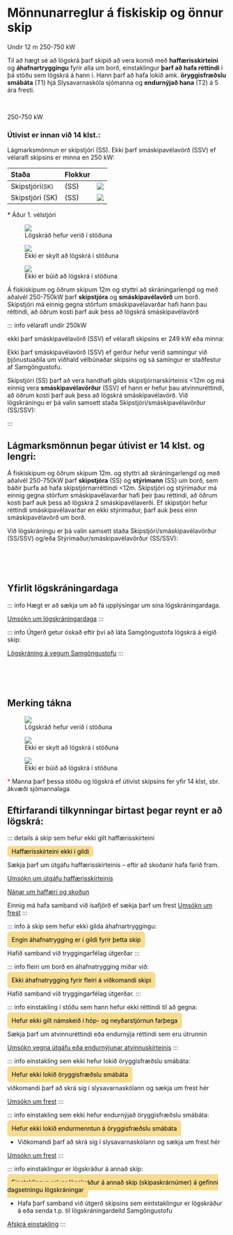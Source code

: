 # Mönnunarreglur á fiskiskip og önnur skip 


<span class="badge blue">Undir 12 m </span>
<span class="badge yellow ml-3">250-750 kW</span>

Til að hægt sé að lögskrá þarf skipið að vera komið með **haffærisskírteini** og **áhafnartryggingu** fyrir alla um borð, einstaklingur **þarf að hafa réttindi** í þá stöðu sem lögskrá á hann í. Hann þarf að hafa lokið amk. **öryggisfræðslu smábáta** (T1) hjá Slysavarnaskóla sjómanna og **endurnýjað hana** (T2) á 5 ára fresti.

<br/>

<span class="badge dark">250-750 kW</span>


### Útivist er innan við 14 klst.:

Lágmarksmönnun er skipstjóri (SS). Ekki þarf smáskipavélavörð (SSV) ef vélarafl skipsins er minna en 250 kW:


|  Staða   |  Flokkur   |    |  
|:-----------|:-----------|:-----------|
| <span class="badge-big">Skipstjóri<small class="ml-3">(SK)</small></span>    |  <span class="badge-big gray  ml-3">(SS) </span> | <img src='/logskraning/images/icon_check.png' class="icon-small ml-3"> |
| Skipstjóri (SK)   |  <span class="badge-big1  ml-3">(SS) </span> | <img src='/logskraning/images/icon_question.png' class="icon-small ml-3"> |


<span class="ml-3 font-red">*</span> Áður 1. vélstjóri

<figure>
  <img src='/logskraning/images/icon_check.png' class="icon-small">
  <figcaption>Lögskráð hefur verið í stöðuna</figcaption>
</figure> 



<figure>
  <img src='/logskraning/images/icon_question.png' class="icon-small">
  <figcaption>Ekki er skylt að lögskrá í stöðuna</figcaption>
</figure> 


<figure>
  <img src='/logskraning/images/icon_warn.png' class="icon-small">
  <figcaption>Ekki er búið að lögskrá í stöðuna</figcaption>
</figure> 










Á fiskiskipum og öðrum skipum 12m og styttri að skráningarlengd og með aðalvél 250-750kW þarf **skipstjóra** og **smáskipavélavörð** um borð. Skipstjóri má einnig gegna störfum smáskipavélavarðar hafi hann þau réttindi, að öðrum kosti þarf auk þess að lögskrá smáskipavélavörð


::: info vélarafl undir 250kW

ekki þarf smáskipavélavörð (SSV) ef vélarafl skipsins er 249 kW eða minna:


Ekki þarf smáskipavélavörð (SSV) ef gerður hefur verið samningur við þjónustuaðila um viðhald vélbúnaðar skipsins og sá samingur er staðfestur af Samgöngustofu.


Skipstjóri (SS) þarf að vera handhafi gilds skipstjórnarskírteinis <12m og má einnig vera **smáskipavélavörður** (SSV) ef hann er hefur þau atvinnuréttindi, að öðrum kosti þarf auk þess að lögskrá smáskipavélavörð. Við lögskráningu er þá valin samsett staða Skipstjóri/smáskipavélavörður (SS/SSV): 

:::



## Lágmarksmönnun þegar útivist er 14 klst. og lengri: 

Á fiskiskipum og öðrum skipum 12m. og styttri að skráningarlengd og með aðalvél 250-750kW þarf **skipstjóra** (SS) og **stýrimann** (SS) um borð, sem báðir þurfa að hafa skipstjórnarréttindi <12m. Skipstjóri og stýrimaður má einnig gegna störfum smáskipavélavarðar hafi þeir þau réttindi, að öðrum kosti þarf auk þess að lögskrá 2 smáskipavélaverði. Ef skipstjóri hefur réttindi smáskipavélavarðar en ekki stýrimaður, þarf auk þess einn smáskipavélavörð um borð.

Við lögskráningu er þá valin samsett staða Skipstjóri/smáskipavélavörður (SS/SSV) og/eða Stýrimaður/smáskipavélavörður (SS/SSV): 



<br/>
<br/>
<br/>

## Yfirlit lögskráningardaga

::: info Hægt er að sækja um að fá upplýsingar um sína lögskráningardaga. 

[Umsókn um lögskráningardaga](https://innskraning.island.is/?id=eydubl.samgongustofa.is&AuthID=cef48d4a-77a0-443f-aabf-5cfad1db602b)
:::

::: info Útgerð getur óskað eftir því að láta Samgöngustofa lögskrá á eigið skip:

[Lögskráning á vegum Samgöngustofu](https://eydublod.samgongustofa.is/27635895003040018549)
:::


<br/>
<br/>
<br/>

## Merking tákna


<figure>
  <img src='/logskraning/images/icon_check.png' class="icon-small">
  <figcaption>Lögskráð hefur verið í stöðuna</figcaption>
</figure> 



<figure>
  <img src='/logskraning/images/icon_question.png' class="icon-small">
  <figcaption>Ekki er skylt að lögskrá í stöðuna</figcaption>
</figure> 


<figure>
  <img src='/logskraning/images/icon_warn.png' class="icon-small">
  <figcaption>Ekki er búið að lögskrá í stöðuna</figcaption>
</figure> 







<span style="color: red">*</span> Manna þarf þessa stöðu og lögskrá ef útivist skipsins fer yfir 14 klst, sbr. ákvæði sjómannalaga







## Eftirfarandi tilkynningar birtast þegar reynt er að lögskrá: 


::: details á skip sem hefur ekki gilt haffærisskírteini

<span style="background: #F7DD92; color: black; padding: 4px 10px; border-radius: 6px;">Haffærisskírteini ekki í gildi</span>

Sækja þarf um útgáfu haffærisskírteinis – eftir að skoðanir hafa farið fram.

[Umsókn um útgáfu haffærisskírteinis](https://eydublod.samgongustofa.is/20635888850250541156)

[Nánar um haffæri og skoðun](https://www.samgongustofa.is/siglingar/krofur-til-skipa/haffaeri-og-skodun)

Einnig má hafa samband við ísafjörð ef sækja þarf um frest
[Umsókn um frest](mailto:isafjordur@samgongustofa.is)
:::





::: info á skip sem hefur ekki gilda áhafnartryggingu:

<span style="background: #F7DD92; color: black; padding: 10px; border-radius: 6px;">Engin áhafnatrygging er í gildi fyrir þetta skip</span>

Hafið samband við tryggingarfélag útgerðar
:::



::: info fleiri um borð en áhafnatrygging miðar við:

<span style="background: #F7DD92; color: black; padding: 10px; border-radius: 6px;">Ekki áhafnatrygging fyrir fleiri á viðkomandi skipi</span>

Hafið samband við tryggingarfélag útgerðar.
:::


::: info einstakling í stöðu sem hann hefur ekki réttindi til að gegna:

<span style="background: #F7DD92; color: black; padding: 10px; border-radius: 6px;">Hefur ekki gilt námskeið í hóp- og neyðarstjórnun farþega</span>

Sækja þarf um atvinnuréttindi eða endurnýja réttindi sem eru útrunnin

[Umsókn vegna útgáfu eða endurnýjunar atvinnuskírteinis](https://innskraning.island.is/?id=eydubl.samgongustofa.is&AuthID=6caee0c5-67d3-4076-b477-d67f4d00df14)
:::


::: info einstakling sem ekki hefur lokið öryggisfræðslu smábáta: 

<span style="background: #F7DD92; color: black; padding: 10px; border-radius: 6px;">Hefur ekki lokið öryggisfræðslu smábáta</span>

viðkomandi þarf að skrá sig í slysavarnaskólann og sækja um frest hér 

[Umsókn um frest](https://eydublod.samgongustofa.is/26635894123012325331)
:::


::: info einstakling sem ekki hefur endurnýjað öryggisfræðslu smábáta:

<span style="background: #F7DD92; color: black; padding: 10px; border-radius: 6px;">Hefur ekki lokið endurmenntun á öryggisfræðslu smábáta</span>

- Viðkomandi þarf að skrá sig í slysavarnaskólann og sækja um frest hér 

[Umsókn um frest](https://eydublod.samgongustofa.is/26635894123012325331)
:::



::: info einstaklingur er lögskráður á annað skip:

<span style="background: #F7DD92; color: black; padding: 10px; border-radius: 6px;">Einstaklingur er/var lögskráður á annað skip (skipaskrárnúmer) á gefinni dagsetningu lögskráningar</span>

- Hafa þarf samband við útgerð skipsins sem eintstaklingur er lögskráður á eða senda t.p. til lögskráningardeild Samgöngustofu 

[Afskrá einstakling](mailto:logskraning@samgongustofa.is)
:::




